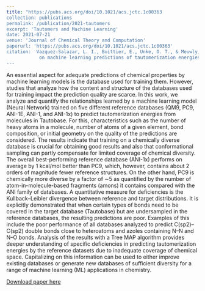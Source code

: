 ```yaml
---
title: "https://pubs.acs.org/doi/10.1021/acs.jctc.1c00363
collection: publications
permalink: /publication/2021-tautomers
excerpt: 'Tautomers and Machine Learning'
date: 2021-07-21
venue: 'Journal of Chemical Theory and Computation'
paperurl: 'https://pubs.acs.org/doi/10.1021/acs.jctc.1c00363'
citation:  Vazquez-Salazar, L. I., Boittier, E., Unke, O. T., & Meuwly, M. (2021). &quot;Impact of the characteristics of quantum chemical databases 
            on machine learning predictions of tautomerization energies.&quot;  <i>Journal of Chemical Theory and Computation</i> 17 (8), 4769-4785
---
```



An essential aspect for adequate predictions of chemical properties by machine learning models is the database used for training them. 
However, studies that analyze how the content and structure of the databases used for training impact the prediction quality are scarce. 
In this work, we analyze and quantify the relationships learned by a machine learning model (Neural Network) trained on five different reference 
databases (QM9, PC9, ANI-1E, ANI-1, and ANI-1x) to predict tautomerization energies from molecules in Tautobase. 
For this, characteristics such as the number of heavy atoms in a molecule, number of atoms of a given element, bond composition, 
or initial geometry on the quality of the predictions are considered. The results indicate that training on a chemically diverse
database is crucial for obtaining good results and also that conformational sampling can partly compensate for limited 
coverage of chemical diversity. The overall best-performing reference database (ANI-1x) performs on average by 1 kcal/mol better 
than PC9, which, however, contains about 2 orders of magnitude fewer reference structures. On the other hand, PC9 is chemically more 
diverse by a factor of ∼5 as quantified by the number of atom-in-molecule-based fragments (amons) it contains compared with the ANI 
family of databases. A quantitative measure for deficiencies is the Kullback–Leibler divergence between reference and target distributions. 
It is explicitly demonstrated that when certain types of bonds need to be covered in the target database (Tautobase) but are undersampled in
the reference databases, the resulting predictions are poor. Examples of this include the poor performance of all databases analyzed to 
predict C(sp2)–C(sp2) double bonds close to heteroatoms and azoles containing N–N and N–O bonds. Analysis of the results with a Tree MAP
algorithm provides deeper understanding of specific deficiencies in predicting tautomerization energies by the reference datasets 
due to inadequate coverage of chemical space. Capitalizing on this information can be used to either improve existing databases or generate 
new databases of sufficient diversity for a range of machine learning (ML) applications in chemistry.

[Download paper here](https://arxiv.org/abs/2104.06099)
